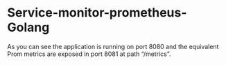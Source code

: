 # Service-monitor-prometheus-Golang



As you can see the application is running on port 8080 and the equivalent Prom metrics are exposed in port 8081 at path “/metrics”.